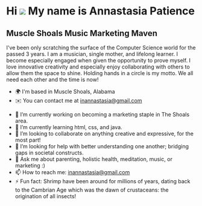 Hi ![](https://user-images.githubusercontent.com/18350557/176309783-0785949b-9127-417c-8b55-ab5a4333674e.gif) My name is Annastasia Patience
============================================================================================================================================

Muscle Shoals Music Marketing Maven
-----------------------------------

I've been only scratching the surface of the Computer Science world for the passed 3 years. I am a musician, single mother, and lifelong learner. I become especially engaged when given the opportunity to prove myself. I love innovative creativity and especially enjoy collaborating with others to allow them the space to shine. Holding hands in a circle is my motto. We all need each other and the time is now!

* 🌍  I'm based in Muscle Shoals, Alabama
* ✉️  You can contact me at [inannastasia@gmail.com](mailto:inannastasia@gmail.com)
- 🔭 I’m currently working on becoming a marketing staple in The Shoals area.
- 🌱 I’m currently learning html, css, and java.
- 👯 I’m looking to collaborate on anything creative and expressive, for the most part!
- 🤔 I’m looking for help with better understanding one another; bridging gaps in societal constructs.
- 💬 Ask me about parenting, holistic health, meditation, music, or marketing :)
- 📫 How to reach me: inannastasia@gmail.com
- ⚡ Fun fact: Shrimp have been around for millions of years, dating back to the Cambrian Age which was the dawn of crustaceans: the origination of all insects! 
